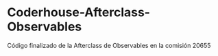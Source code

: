 # Coderhouse-Afterclass-Observables

Código finalizado de la Afterclass de Observables en la comisión 20655
